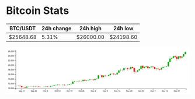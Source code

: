 # Bitcoin Stats

BTC/USDT|24h change|24h high|24h low|
|---|---|---|---|
|$25648.68|5.31%|$26000.00|$24198.60|

<img src="./chart.svg">
